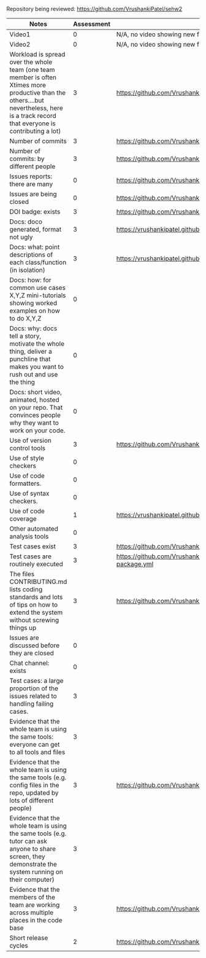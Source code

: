 Repository being reviewed: https://github.com/VrushankiPatel/sehw2

| Notes | Assessment | Evidence |
| ----- | ------ | --------- |
| Video1 | 0 | N/A, no video showing new functionality. | 
| Video2 | 0 | N/A, no video showing new functionality. | 
| Workload is spread over the whole team (one team member is often Xtimes more productive than the others....but nevertheless, here is a track record that everyone is contributing a lot) | 3 | https://github.com/VrushankiPatel/sehw2/graphs/contributors |
| Number of commits | 3 | https://github.com/VrushankiPatel/sehw2/commits/main |
| Number of commits: by different people | 3 | https://github.com/VrushankiPatel/sehw2/commits/main |
| Issues reports: there are many | 0 | https://github.com/VrushankiPatel/sehw2/issues |
| Issues are being closed | 0 | https://github.com/VrushankiPatel/sehw2/issues |
| DOI badge: exists | 3 | https://github.com/VrushankiPatel/sehw2/blob/main/README.md |
| Docs: doco generated, format not ugly | 3 | https://vrushankipatel.github.io/sehw2/#/?id=coverage |
| Docs: what: point descriptions of each class/function (in isolation) | 3 | https://vrushankipatel.github.io/sehw2/#/?id=coverage |
| Docs: how: for common use cases X,Y,Z mini-tutorials showing worked examples on how to do X,Y,Z | 0 |  |
| Docs: why: docs tell a story, motivate the whole thing, deliver a punchline that makes you want to rush out and use the thing | 0 |  |
| Docs: short video, animated, hosted on your repo. That convinces people why they want to work on your code. | 0 |  |
| Use of version control tools | 3 | https://github.com/VrushankiPatel/sehw2 |
| Use of style checkers | 0 |  |
| Use of code formatters. | 0 |  |
| Use of syntax checkers. | 0 |  |
| Use of code coverage | 1 | https://vrushankipatel.github.io/sehw2/#/?id=coverage |
| Other automated analysis tools | 0 |  |
| Test cases exist | 3 | https://github.com/VrushankiPatel/sehw2/tree/main/test |
| Test cases are routinely executed | 3 | https://github.com/VrushankiPatel/sehw2/actions/workflows/python-package.yml |
| The files CONTRIBUTING.md lists coding standards and lots of tips on how to extend the system without screwing things up | 3 | https://github.com/VrushankiPatel/sehw2/blob/main/CONTRIBUTING.md |
| Issues are discussed before they are closed | 0 |  |
| Chat channel: exists | 0 |  |
| Test cases: a large proportion of the issues related to handling failing cases. | 3 |  |
| Evidence that the whole team is using the same tools: everyone can get to all tools and files | 3 |  |
| Evidence that the whole team is using the same tools (e.g. config files in the repo, updated by lots of different people) | 3 | https://github.com/VrushankiPatel/sehw2/blob/main/requirements.txt |
| Evidence that the whole team is using the same tools (e.g. tutor can ask anyone to share screen, they demonstrate the system running on their computer) | 3 |  |
| Evidence that the members of the team are working across multiple places in the code base | 3 | https://github.com/VrushankiPatel/sehw2/commits/main |
| Short release cycles | 2 | https://github.com/VrushankiPatel/sehw2/releases |